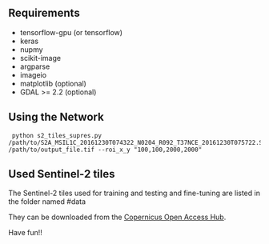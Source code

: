 

## Requirements

- tensorflow-gpu (or tensorflow)
- keras
- nupmy
- scikit-image
- argparse
- imageio
- matplotlib (optional)
- GDAL >= 2.2 (optional)


## Using the Network

```
 python s2_tiles_supres.py /path/to/S2A_MSIL1C_20161230T074322_N0204_R092_T37NCE_20161230T075722.SAFE/MTD_MSIL1C.xml /path/to/output_file.tif --roi_x_y "100,100,2000,2000"
```


## Used Sentinel-2 tiles

The Sentinel-2 tiles used for training and testing and fine-tuning are listed in the folder named #data 


They can be downloaded from the [Copernicus Open Access Hub](https://scihub.copernicus.eu/dhus/).

Have fun!!



